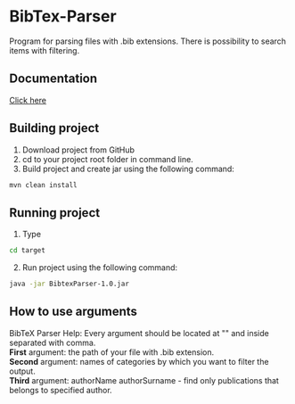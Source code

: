 # BibTex-Parser

Program for parsing files with .bib extensions. There is possibility to search items with filtering.

## Documentation

[Click here](https://nazkord.github.io/BibTex-Parser/)

## Building project

1. Download project from GitHub
2. cd to your project root folder in command line.
3. Build project and create jar using the following command:
```bash
mvn clean install
```
## Running project

1. Type
```bash 
cd target
```
2. Run project using the following command:
```bash
java -jar BibtexParser-1.0.jar
```

## How to use arguments

BibTeX Parser Help:
Every argument should be located at "" and inside separated with comma.<br/>
**First** argument: the path of your file with .bib extension.<br/>
**Second** argument: names of categories by which you want to filter the output.<br/>
**Third** argument:  authorName authorSurname  -  find only publications that belongs to specified author.

